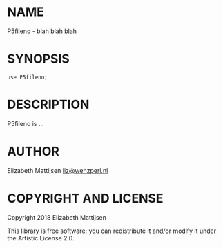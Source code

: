NAME
====

P5fileno - blah blah blah

SYNOPSIS
========

    use P5fileno;

DESCRIPTION
===========

P5fileno is ...

AUTHOR
======

Elizabeth Mattijsen <liz@wenzperl.nl>

COPYRIGHT AND LICENSE
=====================

Copyright 2018 Elizabeth Mattijsen

This library is free software; you can redistribute it and/or modify it under the Artistic License 2.0.

